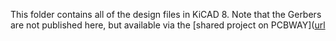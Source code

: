 This folder contains all of the design files in KiCAD 8.
Note that the Gerbers are not published here, but available via the [shared project on PCBWAY]([url](https://www.pcbway.com/project/shareproject/Recreated_Control_Universal_EuroBEEB_900bc94d.html)
